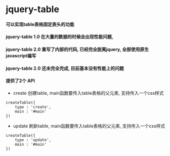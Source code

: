 # jquery-table
#### 可以实现table表格固定表头的功能

#### jquery-table 1.0 在大量的数据的时候会出现性能问题,
#### jquery-table 2.0 重写了内部的代码, 已经完全脱离jquery, 全部使用原生javascript编写
#### jquery-table 2.0 还未完全完成, 目前基本没有性能上的问题

#### 提供了2个 API
- create 创建table, main函数要传入table表格的父元素, 支持传入一个css样式
```
createTable({
    type : 'create',
    main : '#main'
})
```

- update 刷新table, main函数要传入table表格的父元素, 支持传入一个css样式
```
createTable({
    type : 'update',
    main : '#main'
})
```